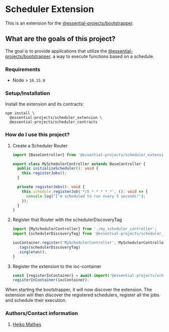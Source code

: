 # Scheduler Extension

This is an extension for the [@essential-projects/bootstrapper](https://github.com/essential-projects/bootstrapper).

## What are the goals of this project?

The goal is to provide applications that utilize the [@essential-projects/bootstrapper](https://github.com/essential-projects/bootstrapper).
a way to execute functions based on a schedule.

### Requirements

- Node > `10.15.0`

### Setup/Installation

Install the extension and its contracts:
```shell
npm install \
  @essential-projects/scheduler_extension \
  @essential-projects/scheduler_contracts
```

### How do I use this project?

1. Create a Scheduler Router

    ```TypeScript
    import {BaseController} from '@essential-projects/scheduler_extension';

    export class MySchedulerController extends BaseController {
      public initializeScheduler(): void {
        this.registerJobs();
      }

      private registerJobs(): void {
        this.schedule.registerJob('*/5 * * * * *', (): void => {
          console.log("I'm scheduled to run every 5 seconds!");
        });
      }
    }
    ```

2. Register that Router with the schedulerDiscoveryTag

    ```TypeScript
    import {MySchedulerController} from './my_scheduler_controller';
    import {schedulerDiscoveryTag} from '@essential-projects/scheduler_contracts';

    iocContainer.register('MySchedulerController', MySchedulerController)
      .tags(schedulerDiscoveryTag)
      .singleton();
    }
    ```

3. Register the extension to the ioc-container
    ```TypeScript
    const {registerInContainer} = await import('@essential-projects/scheduler_extension/ioc_module');
    registerInContainer(iocContainer);
    ```

When starting the bootstrapper, it will now discover the extension. The extension
will then discover the registered schedulers, register all the jobs and schedule
their execution.

### Authors/Contact information

1. [Heiko Mathes](mailto:heiko.mathes@5minds.de)
